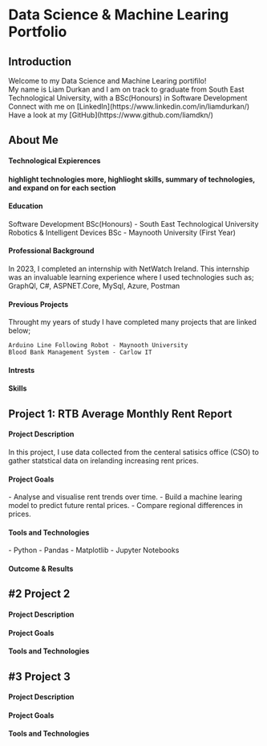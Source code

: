 <h1>Data Science & Machine Learing Portfolio</h1>

<h2>Introduction</h2>
Welcome to my Data Science and Machine Learing portifilo!<br>
My name is Liam Durkan and I am on track to graduate from South East Technological University, with a BSc(Honours) in Software Development<br> 
Connect with me on [LinkedIn](https://www.linkedin.com/in/liamdurkan/)<br> 
Have a look at my [GitHub](https://www.github.com/liamdkn/)<br> 

<h2>About Me</h2>

<h4>Technological Expierences<h4>
    highlight technologies more, highlioght skills, 
    summary of technologies, and expand on for each section

<h4>Education</h4>
    Software Development BSc(Honours) - South East Technological University
    Robotics & Intelligent Devices BSc - Maynooth University (First Year)

<h4>Professional Background</h4>
    In 2023, I completed an internship with NetWatch Ireland.
    This internship was an invaluable learning experience where I used technologies such as; 
    GraphQl, 
    C#, 
    ASPNET.Core, 
    MySql, 
    Azure, 
    Postman

<h4>Previous Projects</h4>
    Throught my years of study I have completed many projects that are linked below;

    Arduino Line Following Robot - Maynooth University
    Blood Bank Management System - Carlow IT 

<h4>Intrests</h4>
    
<h4>Skills</h4>




<h2>Project 1: RTB Average Monthly Rent Report</h2>

<h4>Project Description</h4>
    In this project, I use data collected from the centeral satisics office (CSO) to gather statstical data on irelanding increasing rent prices. 

<h4>Project Goals</h4>
    - Analyse and visualise rent trends over time.
    - Build a machine learing model to predict future rental prices.
    - Compare regional differences in prices.

<h4>Tools and Technologies</h4>
    - Python
    - Pandas
    - Matplotlib
    - Jupyter Notebooks 

<h4>Outcome & Results</h4> 




<h2>#2 Project 2</h2>
<h4>Project Description</h4>
<h4>Project Goals</h4>
<h4>Tools and Technologies</h4>



<h2>#3 Project 3</h2>
<h4>Project Description</h4>
<h4>Project Goals</h4>
<h4>Tools and Technologies</h4>





